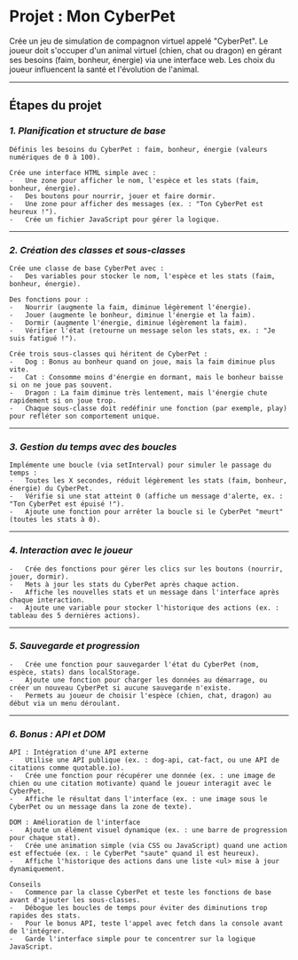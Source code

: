 # **Projet : Mon CyberPet**

Crée un jeu de simulation de compagnon virtuel appelé "CyberPet". Le joueur doit s'occuper d'un animal virtuel (chien, chat ou dragon) en gérant ses besoins (faim, bonheur, énergie) via une interface web. Les choix du joueur influencent la santé et l'évolution de l'animal.

---

## **Étapes du projet**

### _1. Planification et structure de base_
```
Définis les besoins du CyberPet : faim, bonheur, énergie (valeurs numériques de 0 à 100).

Crée une interface HTML simple avec :
-	Une zone pour afficher le nom, l'espèce et les stats (faim, bonheur, énergie).
-	Des boutons pour nourrir, jouer et faire dormir.
-	Une zone pour afficher des messages (ex. : "Ton CyberPet est heureux !").
-	Crée un fichier JavaScript pour gérer la logique.
```
---

### _2. Création des classes et sous-classes_
```
Crée une classe de base CyberPet avec :
-	Des variables pour stocker le nom, l'espèce et les stats (faim, bonheur, énergie).

Des fonctions pour :
-	Nourrir (augmente la faim, diminue légèrement l'énergie).
-	Jouer (augmente le bonheur, diminue l'énergie et la faim).
-	Dormir (augmente l'énergie, diminue légèrement la faim).
-	Vérifier l'état (retourne un message selon les stats, ex. : "Je suis fatigué !").

Crée trois sous-classes qui héritent de CyberPet :
-	Dog : Bonus au bonheur quand on joue, mais la faim diminue plus vite.
-	Cat : Consomme moins d'énergie en dormant, mais le bonheur baisse si on ne joue pas souvent.
-	Dragon : La faim diminue très lentement, mais l'énergie chute rapidement si on joue trop.
-	Chaque sous-classe doit redéfinir une fonction (par exemple, play) pour refléter son comportement unique.
```
---

### _3. Gestion du temps avec des boucles_
```
Implémente une boucle (via setInterval) pour simuler le passage du temps :
-	Toutes les X secondes, réduit légèrement les stats (faim, bonheur, énergie) du CyberPet.
-	Vérifie si une stat atteint 0 (affiche un message d'alerte, ex. : "Ton CyberPet est épuisé !").
-	Ajoute une fonction pour arrêter la boucle si le CyberPet "meurt" (toutes les stats à 0).
```
---

### _4. Interaction avec le joueur_
```
-	Crée des fonctions pour gérer les clics sur les boutons (nourrir, jouer, dormir).
-	Mets à jour les stats du CyberPet après chaque action.
-	Affiche les nouvelles stats et un message dans l'interface après chaque interaction.
-	Ajoute une variable pour stocker l'historique des actions (ex. : tableau des 5 dernières actions).
```
---

### _5. Sauvegarde et progression_
```
-	Crée une fonction pour sauvegarder l'état du CyberPet (nom, espèce, stats) dans localStorage.
-	Ajoute une fonction pour charger les données au démarrage, ou créer un nouveau CyberPet si aucune sauvegarde n'existe.
-	Permets au joueur de choisir l'espèce (chien, chat, dragon) au début via un menu déroulant.
```
---

### _6. Bonus : API et DOM_
```
API : Intégration d'une API externe
-	Utilise une API publique (ex. : dog-api, cat-fact, ou une API de citations comme quotable.io).
-	Crée une fonction pour récupérer une donnée (ex. : une image de chien ou une citation motivante) quand le joueur interagit avec le CyberPet.
-	Affiche le résultat dans l'interface (ex. : une image sous le CyberPet ou un message dans la zone de texte).

DOM : Amélioration de l'interface
-	Ajoute un élément visuel dynamique (ex. : une barre de progression pour chaque stat).
-	Crée une animation simple (via CSS ou JavaScript) quand une action est effectuée (ex. : le CyberPet "saute" quand il est heureux).
-	Affiche l'historique des actions dans une liste <ul> mise à jour dynamiquement.

Conseils
-	Commence par la classe CyberPet et teste les fonctions de base avant d'ajouter les sous-classes.
-	Débogue les boucles de temps pour éviter des diminutions trop rapides des stats.
-	Pour le bonus API, teste l'appel avec fetch dans la console avant de l'intégrer.
-	Garde l'interface simple pour te concentrer sur la logique JavaScript.
```
